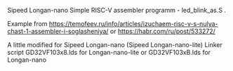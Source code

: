 Sipeed Longan-nano
Simple RISC-V assembler programm - led_blink_as.S .

Example from https://temofeev.ru/info/articles/izuchaem-risc-v-s-nulya-chast-1-assembler-i-soglasheniya/
or https://habr.com/ru/post/533272/

A little modified for Sipeed Longan-nano (Sipeed Longan-nano-lite)
Linker script GD32VF103x8.lds for Longan-nano-lite or GD32VF103xB.lds for Longan-nano

